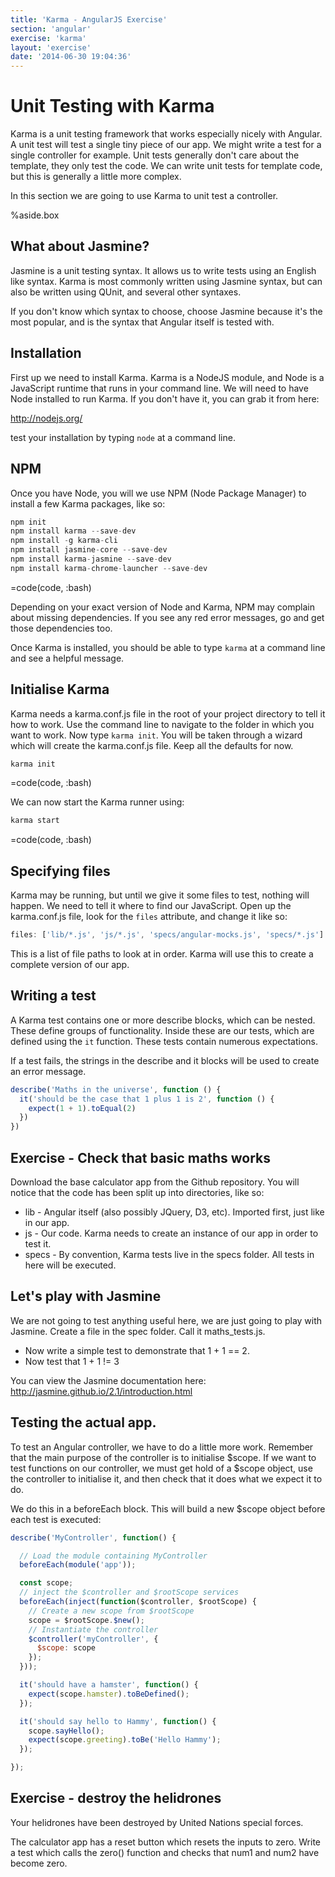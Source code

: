 ```yaml
---
title: 'Karma - AngularJS Exercise'
section: 'angular'
exercise: 'karma'
layout: 'exercise'
date: '2014-06-30 19:04:36'
---
```


# Unit Testing with Karma

Karma is a unit testing framework that works especially nicely with Angular. A unit test will test a single tiny piece of our app. We might write a test for a single controller for example. Unit tests generally don't care about the template, they only test the code. We can write unit tests for template code, but this is generally a little more complex.

In this section we are going to use Karma to unit test a controller.

%aside.box

## What about Jasmine?

Jasmine is a unit testing syntax. It allows us to write tests using an English like syntax. Karma is most commonly written using Jasmine syntax, but can also be written using QUnit, and several other syntaxes.

If you don't know which syntax to choose, choose Jasmine because it's the most popular, and is the syntax that Angular itself is tested with.

## Installation

First up we need to install Karma. Karma is a NodeJS module, and Node is a JavaScript runtime that runs in your command line. We will need to have Node installed to run Karma. If you don't have it, you can grab it from here:

<http://nodejs.org/>

test your installation by typing `node` at a command line.

## NPM

Once you have Node, you will we use NPM (Node Package Manager) to install a few Karma packages, like so:

```js
npm init
npm install karma --save-dev
npm install -g karma-cli
npm install jasmine-core --save-dev
npm install karma-jasmine --save-dev
npm install karma-chrome-launcher --save-dev
```

=code(code, :bash)

Depending on your exact version of Node and Karma, NPM may complain about missing dependencies. If you see any red error messages, go and get those dependencies too.

Once Karma is installed, you should be able to type `karma` at a command line and see a helpful message.

## Initialise Karma

Karma needs a karma.conf.js file in the root of your project directory to tell it how to work. Use the command line to navigate to the folder in which you want to work. Now type `karma init`. You will be taken through a wizard which will create the karma.conf.js file. Keep all the defaults for now.

```js
karma init
```

=code(code, :bash)

We can now start the Karma runner using:

```js
karma start
```

=code(code, :bash)

## Specifying files

Karma may be running, but until we give it some files to test, nothing will happen. We need to tell it where to find our JavaScript. Open up the karma.conf.js file, look for the `files` attribute, and change it like so:

```js
files: ['lib/*.js', 'js/*.js', 'specs/angular-mocks.js', 'specs/*.js']
```

This is a list of file paths to look at in order. Karma will use this to create a complete version of our app.

## Writing a test

A Karma test contains one or more describe blocks, which can be nested. These define groups of functionality. Inside these are our tests, which are defined using the `it` function. These tests contain numerous expectations.

If a test fails, the strings in the describe and it blocks will be used to create an error message.

```js
describe('Maths in the universe', function () {
  it('should be the case that 1 plus 1 is 2', function () {
    expect(1 + 1).toEqual(2)
  })
})
```

## Exercise - Check that basic maths works

Download the base calculator app from the Github repository. You will notice that the code has been split up into directories, like so:

- lib - Angular itself (also possibly JQuery, D3, etc). Imported first, just like in our app.
- js - Our code. Karma needs to create an instance of our app in order to test it.
- specs - By convention, Karma tests live in the specs folder. All tests in here will be executed.

## Let's play with Jasmine

We are not going to test anything useful here, we are just going to play with Jasmine. Create a file in the spec folder. Call it maths_tests.js.

- Now write a simple test to demonstrate that 1 + 1 == 2.
- Now test that 1 + 1 != 3

You can view the Jasmine documentation here: <http://jasmine.github.io/2.1/introduction.html>

## Testing the actual app.

To test an Angular controller, we have to do a little more work. Remember that the main purpose of the controller is to initialise $scope. If we want to test functions on our controller, we must get hold of a $scope object, use the controller to initialise it, and then check that it does what we expect it to do.

We do this in a beforeEach block. This will build a new $scope object before each test is executed:

```js
describe('MyController', function() {

  // Load the module containing MyController
  beforeEach(module('app'));

  const scope;
  // inject the $controller and $rootScope services
  beforeEach(inject(function($controller, $rootScope) {
    // Create a new scope from $rootScope
    scope = $rootScope.$new();
    // Instantiate the controller
    $controller('myController', {
      $scope: scope
    });
  }));

  it('should have a hamster', function() {
    expect(scope.hamster).toBeDefined();
  });

  it('should say hello to Hammy', function() {
    scope.sayHello();
    expect(scope.greeting).toBe('Hello Hammy');
  });

});
```

## Exercise - destroy the helidrones

Your helidrones have been destroyed by United Nations special forces.

The calculator app has a reset button which resets the inputs to zero. Write a test which calls the zero() function and checks that num1 and num2 have become zero.
